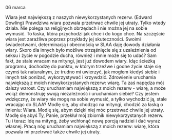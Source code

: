 06 marca

Wiara jest największą z naszych niewykorzystanych rezerw.
(Edward Dowling)
 Prawdziwa wiara pozwala przetrwać chwile jej utraty. Tylko wtedy działa. Nie polega na religijnych obrzędach i nie można jej na sobie wymusić. To łaska, która przychodzi jak chce i do kogo chce. Na szczęście wiara jest zaraźliwa poprzez przykłady jej skuteczności. Swoimi świadectwami, determinacją i obecnością w SLAA daję dowody działania wiary. Skoro dla innych było możliwe otrząśnięcie się z uzależnienia od seksu i życie w pogodzie ducha, również i mnie może się to udać? Sam fakt, że stale wracam na mityngi, jest już dowodem wiary. Idąc ścieżką programu, dochodzę do punktu, w którym trzeźwe i godne życie staje się czymś tak naturalnym, że trudno mi uwierzyć, jak mogłem kiedyś siebie i innych tak poniżać, wykorzystywać i krzywdzić. Zdrowienie uruchamia największą z moich niewykorzystanych rezerw: wiarę. Ta zaś napędza mój dalszy wzrost.
 Czy uruchamiam największą z moich rezerw - wiarę, a może wciąż demonstruję swoją niezależność i uruchamiam siebie? Czy jestem wdzięczny, że wiary nie mogę na sobie wymusić, a tylko wychodzić ją, stale wracając do SLAA?
 Modlę się, aby chodząc na mityngi, chodzić za łaską o imieniu: Wiara. Modlę się, abym dzięki niej móc przetrwać chwile jej utraty. Modlę się abyś Ty, Panie, przekłuł mój zbiornik niewykorzystanych rezerw.
 Tu i teraz: Idę na mityng, żeby wchłonąć nową porcją nadziei i dać wyraz własnej. Pracą nóg uruchamiam największą z moich rezerw: wiarę, która pozwala mi przetrwać także chwile jej utraty.
